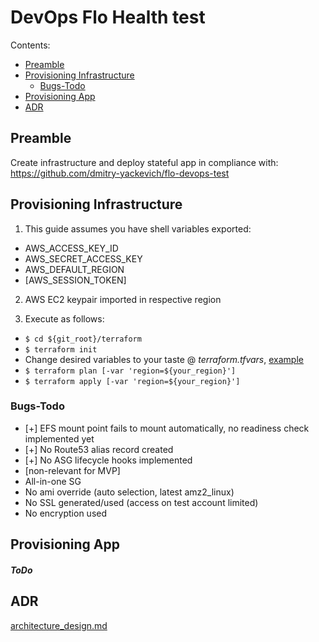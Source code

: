 # DevOps Flo Health test

Contents:
* [Preamble](#preamble)
* [Provisioning Infrastructure](#provisioning-infrastructure)
  * [Bugs-Todo](#bugs-todo)
* [Provisioning App](#provisioning-app)
* [ADR]($adr)


## Preamble

Create infrastructure and deploy stateful app in compliance with:
https://github.com/dmitry-yackevich/flo-devops-test

## Provisioning Infrastructure
1. This guide assumes you have shell variables exported:

  * AWS_ACCESS_KEY_ID
  * AWS_SECRET_ACCESS_KEY
  * AWS_DEFAULT_REGION
  * [AWS_SESSION_TOKEN]


2. AWS EC2 keypair imported in respective region

3. Execute as follows:

  * `$ cd ${git_root}/terraform`
  * `$ terraform init`
  * Change desired variables to your taste @  *terraform.tfvars*, [example](terraform/terraform.tfvars)
  * `$ terraform plan [-var 'region=${your_region}']`
  * `$ terraform apply [-var 'region=${your_region}']`

### Bugs-Todo

* [+] EFS mount point fails to mount automatically, no readiness check implemented yet
* [+] No Route53 alias record created
* [+] No ASG lifecycle hooks implemented
* [non-relevant for MVP]
* All-in-one SG
* No ami override (auto selection, latest amz2_linux)
* No SSL generated/used (access on test account limited)
* No encryption used

## Provisioning App

##### ToDo

## ADR

[architecture_design.md](adr/architecture_design.md)
